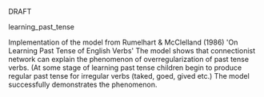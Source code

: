 DRAFT

learning_past_tense

Implementation of the model from Rumelhart & McClelland (1986) 'On Learning Past Tense of English Verbs'
The model shows that connectionist network can explain the phenomenon of overregularization of past tense verbs.
(At some stage of learning past tense children begin to produce regular past tense for irregular verbs (taked, goed, gived etc.)
The model successfully demonstrates the phenomenon.
